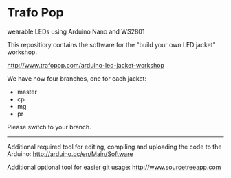 Trafo Pop
=========

wearable LEDs using Arduino Nano and WS2801

This repositiory contains the software for the "build your own LED jacket" workshop.

http://www.trafopop.com/arduino-led-jacket-workshop

We have now four branches, one for each jacket:

- master
- cp
- mg
- pr

Please switch to your branch.

---

Additional required tool for editing, compiling and uploading the code to the Arduino:
http://arduino.cc/en/Main/Software

Additional optional tool for easier git usage:
http://www.sourcetreeapp.com
